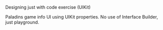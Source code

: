 Designing just with code exercise (UIKit)

Paladins game info UI using UIKit properties. No use of Interface Builder, just playground.
